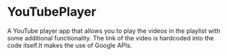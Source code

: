 # YouTubePlayer
A YouTube player app that allows you to play the videos in the playlist with some additional functionality.
The link of the video is hardcoded into the code itself.It makes the use of Google APIs.
